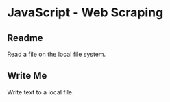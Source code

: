 # JavaScript - Web Scraping

## Readme
Read a file on the local file system.

## Write Me
Write text to a local file.

